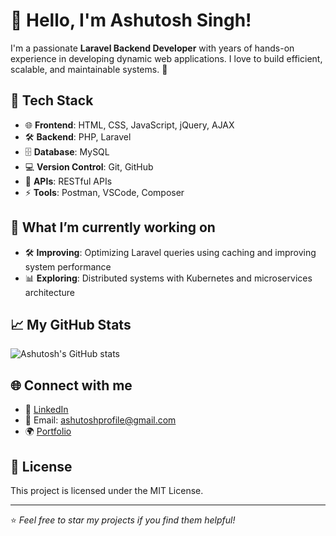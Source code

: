 # 👋 Hello, I'm Ashutosh Singh!

I'm a passionate **Laravel Backend Developer** with years of hands-on experience in developing dynamic web applications. I love to build efficient, scalable, and maintainable systems. 🚀

## 💼 Tech Stack
- 🌐 **Frontend**: HTML, CSS, JavaScript, jQuery, AJAX
- 🛠️ **Backend**: PHP, Laravel
- 🗄️ **Database**: MySQL
- 💻 **Version Control**: Git, GitHub
- 🔗 **APIs**: RESTful APIs
- ⚡ **Tools**: Postman, VSCode, Composer

## 🔧 What I’m currently working on
- 🛠️ **Improving**: Optimizing Laravel queries using caching and improving system performance
- 📊 **Exploring**: Distributed systems with Kubernetes and microservices architecture

## 📈 My GitHub Stats
![Ashutosh's GitHub stats](https://github-readme-stats.vercel.app/api?username=itsashusing&show_icons=true&theme=radical)

## 🌐 Connect with me
- 💼 [LinkedIn](https://linkedin.com/in/itsashusing)
- 📧 Email: ashutoshprofile@gmail.com
- 🌍 [Portfolio](https://portfolio245.netlify.app)

## 📜 License
This project is licensed under the MIT License.

---

⭐️ *Feel free to star my projects if you find them helpful!*


<!---
itsashusing/itsashusing is a ✨ special ✨ repository because its `README.md` (this file) appears on your GitHub profile.
You can click the Preview link to take a look at your changes.
--->
